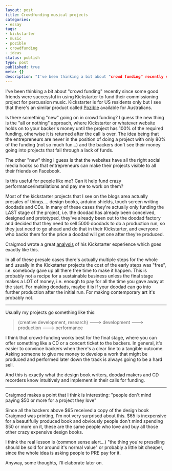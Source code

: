 ```yaml
---
layout: post
title: Crowdfunding musical projects
categories:
- essay
tags:
- kickstarter
- music
- pozible
- crowdfunding
- ideas
status: publish
type: post
published: true
meta: {}
description: "I've been thinking a bit about "crowd funding" recently since some good friends were successful in using Kickstarter to fund their commissioning project"
---
```


I've been thinking a bit about "crowd funding" recently since some good friends were successful in using Kickstarter to fund their commissioning project for percussion music. Kickstarter is for US residents only but I see that there's an similar product called [Pozible](http://www.pozible.com.au/) available for Australians.

Is there something "new" going on in crowd funding? I guess the new thing is the "all or nothing" approach, where Kickstarter or whatever website holds on to your backer's money until the project has 100% of the required funding, otherwise it is returned after the call is over. The idea being that the entrepreneurs are never in the position of doing a project with only 80% of the funding (not so much fun...)  and the backers don't see their money going into projects that fail through a lack of funds.

The other "new" thing I guess is that the websites have all the right social media hooks so that entrepreneurs can make their projects visible to all their friends on Facebook.

Is this useful for people like me? Can it help fund crazy performance/installations and pay me to work on them?

Most of the kickstarter projects that I see on the blogs area actually presales of things.... design books, arduino shields, touch screen writing doodads and CDs. In many of these cases they're actually only funding the LAST stage of the project, i.e. the doodad has already been conceived, designed and prototyped, they've already been out to the doodad factory and decided that they need to sell 5000 doodads to do a production run, so they just need to go ahead and do that in their Kickstarter, and everyone who backs them for the price a doodad will get one after they're produced.

Craigmod wrote a great [analysis](http://craigmod.com/journal/kickstartup/) of his Kickstarter experience which goes exactly like this.

In all of these presale cases there's actually multiple steps for the whole and usually in the Kickstarter projects the cost of the early steps was "free", i.e. somebody gave up all there free time to make it happen. This is probably not a recipe for a sustainable business unless the final stage makes a LOT of money, i.e. enough to pay for all the time you gave away at the start. For making doodads, maybe it is if your doodad can go into further production after the initial run. For making contemporary art it's probably not.

****

Usually my projects go something like this:

> (creative development, research) ---> development ---> production ---> performance

I think that crowd-funding works best for the final stage, where you can offer something like a CD or a concert ticket to the backers. In general, it's easier to convince backers when there's a clear line to a tangible outcome. Asking someone to give me money to develop a work that might be produced and performed later down the track is always going to be a hard sell.

And this is exactly what the design book writers, doodad makers and CD recorders know intuitively and implement in their calls for funding.

****

Craigmod makes a point that I think is interesting: "people don't mind paying $50 or more for a project they love"

Since all the backers above $65 received a copy of the design book Craigmod was printing, I'm not very surprised about this. $65 is inexpensive for a beautifully produced book and obviously people don't mind spending $50 or more on it, these are the same people who love and buy all those other crazy expensive design books.

I think the real lesson is (common sense alert...) "the thing you're preselling should be sold for around it's normal value" or probably a little bit cheaper, since the whole idea is asking people to PRE pay for it.

Anyway, some thoughts, I'll elaborate later on.
